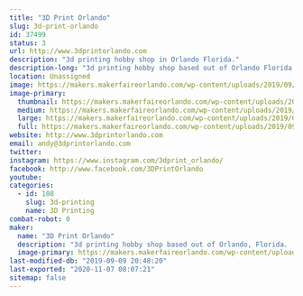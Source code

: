 ```yaml
---
title: "3D Print Orlando"
slug: 3d-print-orlando
id: 37499
status: 3
url: http://www.3dprintorlando.com
description: "3d printing hobby shop in Orlando Florida."
description-long: "3d printing hobby shop based out of Orlando Florida.  We sell printers, filament, parts and accessories for most 3d printers.  We also provide 3d printing, upgrade, and repair services on most 3d printers.  "
location: Unassigned
image: https://makers.makerfaireorlando.com/wp-content/uploads/2019/09/65140959_388545205105208_5591535038383521792_o-1024x768.jpg
image-primary:
  thumbnail: https://makers.makerfaireorlando.com/wp-content/uploads/2019/09/65140959_388545205105208_5591535038383521792_o-150x150.jpg
  medium: https://makers.makerfaireorlando.com/wp-content/uploads/2019/09/65140959_388545205105208_5591535038383521792_o-300x225.jpg
  large: https://makers.makerfaireorlando.com/wp-content/uploads/2019/09/65140959_388545205105208_5591535038383521792_o-1024x768.jpg
  full: https://makers.makerfaireorlando.com/wp-content/uploads/2019/09/65140959_388545205105208_5591535038383521792_o.jpg
website: http://www.3dprintorlando.com
email: andy@3dprintorlando.com
twitter: 
instagram: https://www.instagram.com/3dprint_orlando/
facebook: http://www.facebook.com/3DPrintOrlando
youtube: 
categories:
  - id: 108
    slug: 3d-printing
    name: 3D Printing
combat-robot: 0
maker:
  name: "3D Print Orlando"
  description: "3d printing hobby shop based out of Orlando, Florida.  "
  image-primary: https://makers.makerfaireorlando.com/wp-content/uploads/2019/09/59129548_360136704612725_6077091167189598208_n.jpg
last-modified-db: "2019-09-09 20:48:20"
last-exported: "2020-11-07 08:07:21"
sitemap: false
---
```

